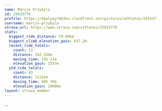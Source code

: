 ```yaml
---
name: Marcin Przybyla
id: 25633770
profile: https://dgalywyr863hv.cloudfront.net/pictures/athletes/25633770/12947173/2/large.jpg
username: marcin-przybyla
strava_url: https://www.strava.com/athletes/25633770
stats:
  biggest_ride_distance: 79.09km
  biggest_climb_elevation_gain: 637.2m
  recent_ride_totals:
    count: 13
    distance: 342.33km
    moving_time: 15h 21m
    elevation_gain: 3357m
  ytd_ride_totals:
    count: 43
    distance: 1132km
    moving_time: 60h 30m
    elevation_gain: 10606m
layout: strava_member
--- 
```

...
